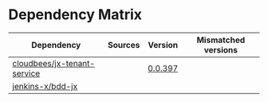 # Dependency Matrix

Dependency | Sources | Version | Mismatched versions
---------- | ------- | ------- | -------------------
[cloudbees/jx-tenant-service](https://github.com/cloudbees/jx-tenant-service) |  | [0.0.397](https://github.com/cloudbees/jx-tenant-service/releases/tag/v0.0.397) | 
[jenkins-x/bdd-jx](https://github.com/jenkins-x/bdd-jx.git) |  | []() | 
